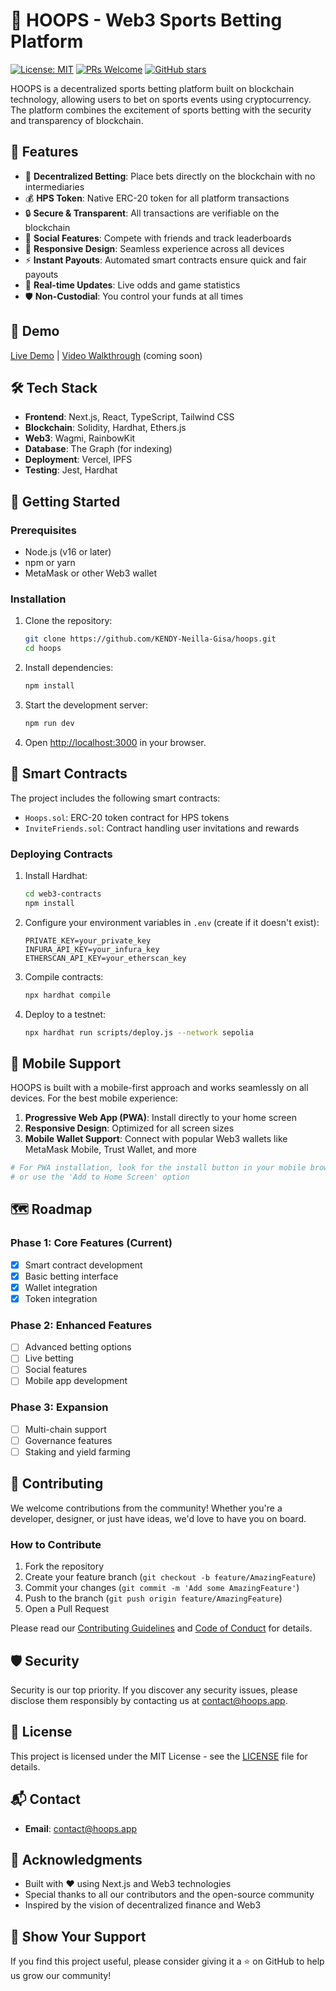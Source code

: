 # 🏀 HOOPS - Web3 Sports Betting Platform

[![License: MIT](https://img.shields.io/badge/License-MIT-yellow.svg)](https://opensource.org/licenses/MIT)
[![PRs Welcome](https://img.shields.io/badge/PRs-welcome-brightgreen.svg)](http://makeapullrequest.com)
[![GitHub stars](https://img.shields.io/github/stars/KENDY-Neilla-Gisa/hoops?style=social)](https://github.com/KENDY-Neilla-Gisa/hoops/stargazers)

HOOPS is a decentralized sports betting platform built on blockchain technology, allowing users to bet on sports events using cryptocurrency. The platform combines the excitement of sports betting with the security and transparency of blockchain.

## 🌟 Features

- 🎲 **Decentralized Betting**: Place bets directly on the blockchain with no intermediaries
- 💰 **HPS Token**: Native ERC-20 token for all platform transactions
- 🔒 **Secure & Transparent**: All transactions are verifiable on the blockchain
- 🤝 **Social Features**: Compete with friends and track leaderboards
- 📱 **Responsive Design**: Seamless experience across all devices
- ⚡ **Instant Payouts**: Automated smart contracts ensure quick and fair payouts
- 🔄 **Real-time Updates**: Live odds and game statistics
- 🛡️ **Non-Custodial**: You control your funds at all times

## 🚀 Demo

[Live Demo](https://hoops-app.vercel.app) | [Video Walkthrough](#) (coming soon)

## 🛠 Tech Stack

- **Frontend**: Next.js, React, TypeScript, Tailwind CSS
- **Blockchain**: Solidity, Hardhat, Ethers.js
- **Web3**: Wagmi, RainbowKit
- **Database**: The Graph (for indexing)
- **Deployment**: Vercel, IPFS
- **Testing**: Jest, Hardhat

## 🚀 Getting Started

### Prerequisites

- Node.js (v16 or later)
- npm or yarn
- MetaMask or other Web3 wallet

### Installation

1. Clone the repository:
   ```bash
   git clone https://github.com/KENDY-Neilla-Gisa/hoops.git
   cd hoops
   ```

2. Install dependencies:
   ```bash
   npm install
   ```

3. Start the development server:
   ```bash
   npm run dev
   ```

4. Open [http://localhost:3000](http://localhost:3000) in your browser.

## 🔧 Smart Contracts

The project includes the following smart contracts:

- `Hoops.sol`: ERC-20 token contract for HPS tokens
- `InviteFriends.sol`: Contract handling user invitations and rewards

### Deploying Contracts

1. Install Hardhat:
   ```bash
   cd web3-contracts
   npm install
   ```

2. Configure your environment variables in `.env` (create if it doesn't exist):
   ```
   PRIVATE_KEY=your_private_key
   INFURA_API_KEY=your_infura_key
   ETHERSCAN_API_KEY=your_etherscan_key
   ```

3. Compile contracts:
   ```bash
   npx hardhat compile
   ```

4. Deploy to a testnet:
   ```bash
   npx hardhat run scripts/deploy.js --network sepolia
   ```

## 📱 Mobile Support

HOOPS is built with a mobile-first approach and works seamlessly on all devices. For the best mobile experience:

1. **Progressive Web App (PWA)**: Install directly to your home screen
2. **Responsive Design**: Optimized for all screen sizes
3. **Mobile Wallet Support**: Connect with popular Web3 wallets like MetaMask Mobile, Trust Wallet, and more

```bash
# For PWA installation, look for the install button in your mobile browser
# or use the 'Add to Home Screen' option
```

## 🗺️ Roadmap

### Phase 1: Core Features (Current)
- [x] Smart contract development
- [x] Basic betting interface
- [x] Wallet integration
- [x] Token integration

### Phase 2: Enhanced Features
- [ ] Advanced betting options
- [ ] Live betting
- [ ] Social features
- [ ] Mobile app development

### Phase 3: Expansion
- [ ] Multi-chain support
- [ ] Governance features
- [ ] Staking and yield farming

## 🤝 Contributing

We welcome contributions from the community! Whether you're a developer, designer, or just have ideas, we'd love to have you on board.

### How to Contribute

1. Fork the repository
2. Create your feature branch (`git checkout -b feature/AmazingFeature`)
3. Commit your changes (`git commit -m 'Add some AmazingFeature'`)
4. Push to the branch (`git push origin feature/AmazingFeature`)
5. Open a Pull Request

Please read our [Contributing Guidelines](CONTRIBUTING.md) and [Code of Conduct](CODE_OF_CONDUCT.md) for details.

## 🛡️ Security

Security is our top priority. If you discover any security issues, please disclose them responsibly by contacting us at [contact@hoops.app](mailto:contact@hoops.app).

## 📄 License

This project is licensed under the MIT License - see the [LICENSE](LICENSE) file for details.

## 📬 Contact

- **Email**: [contact@hoops.app](mailto:contact@hoops.app)

## 🙏 Acknowledgments

- Built with ❤️ using Next.js and Web3 technologies
- Special thanks to all our contributors and the open-source community
- Inspired by the vision of decentralized finance and Web3

## 🌟 Show Your Support

If you find this project useful, please consider giving it a ⭐️ on GitHub to help us grow our community!
